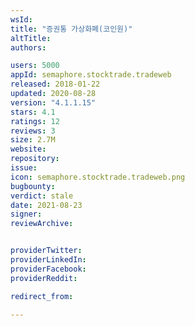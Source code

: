 ```yaml
---
wsId: 
title: "증권통 가상화폐(코인원)"
altTitle: 
authors:

users: 5000
appId: semaphore.stocktrade.tradeweb
released: 2018-01-22
updated: 2020-08-28
version: "4.1.1.15"
stars: 4.1
ratings: 12
reviews: 3
size: 2.7M
website: 
repository: 
issue: 
icon: semaphore.stocktrade.tradeweb.png
bugbounty: 
verdict: stale
date: 2021-08-23
signer: 
reviewArchive:


providerTwitter: 
providerLinkedIn: 
providerFacebook: 
providerReddit: 

redirect_from:

---
```



